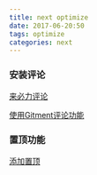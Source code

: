```yaml
---
title: next optimize
date: 2017-06-20:50
tags: optimize
categories: next
---
```


### 安装评论

[来必力评论](https://zhuanlan.zhihu.com/p/33617273)

[使用Gitment评论功能](<https://sjq597.github.io/2018/05/18/Hexo-%E4%BD%BF%E7%94%A8Gitment%E8%AF%84%E8%AE%BA%E5%8A%9F%E8%83%BD/>)

### 置顶功能

[添加置顶](<https://donlex.cn/archives/caeb67e2.html>)
